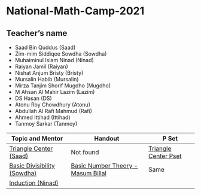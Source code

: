 # National-Math-Camp-2021

## Teacher’s name
* Saad Bin Quddus (Saad)
* Zim-mim Siddiqee Sowdha (Sowdha)
* Muhaiminul Islam Ninad (Ninad)
* Raiyan Jamil (Raiyan)
* Nishat Anjum Bristy (Bristy)
* Mursalin Habib (Mursalin)
* Mirza Tanjim Shorif Mugdho (Mugdho)
* M Ahsan Al Mahir Lazim (Lazim)
* DS Hasan (DS)
* Atonu Roy Chowdhury (Atonu)
* Abdullah Al Rafi Mahmud (Rafi)
* Ahmed Ittihad (Ittihad)
* Tanmoy Sarkar (Tanmoy)

Topic and Mentor | Handout | P Set
-----------------|---------|------
[Triangle Center (Saad)](https://www.youtube.com/watch?v=gWAeVwjzndQ) | Not found | [Triangle Center Pset](https://drive.google.com/file/d/1JISJtfI-zb_jadi_gM5iWcz1ao4Dw4J8/view) 
[Basic Divisibility (Sowdha)](https://www.youtube.com/watch?v=2LoYjvi0MH4)| [Basic Number Theory - Masum Billal](https://drive.google.com/file/d/1YRvC4AQ2rwa4DsQxYd_7kHqyYZdrPQkX/view?usp=sharing) | Same | 
[Induction (Ninad)](https://www.youtube.com/watch?v=C-0pRTD4H0w) | 
